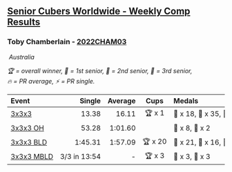 <style>table {white-space: nowrap;}</style>
<link rel="stylesheet" type="text/css" href="/scw-comp/css/flags.css" />

## [Senior Cubers Worldwide - Weekly Comp Results](/scw-comp/results/)
### Toby Chamberlain - [2022CHAM03](https://www.worldcubeassociation.org/persons/2022CHAM03)

<i class="flag flag-AU" />&nbsp;Australia

<span style="white-space: nowrap;">🏆 = overall winner</span>, <span style="white-space: nowrap;">🥇 = 1st senior</span>, <span style="white-space: nowrap;">🥈 = 2nd senior</span>, <span style="white-space: nowrap;">🥉 = 3rd senior</span>, <span style="white-space: nowrap;">🔥 = PR average</span>, <span style="white-space: nowrap;">⚡ = PR single</span>.

| Event | Single | Average | Cups | Medals | Achievements|
| :-- | --: | --: | :--: | :-- | :-- |
| [3x3x3](333.md) | 13.38 | 16.11 | 🏆 x 1 | 🥇 x 18, 🥈 x 35, 🥉 x 26 | 🔥 x 16, ⚡ x 13 |
| [3x3x3 OH](333oh.md) | 53.28 | 1:01.60 |  | 🥈 x 8, 🥉 x 2 | 🔥 x 3, ⚡ x 2 |
| [3x3x3 BLD](333bf.md) | 1:45.31 | 1:57.09 | 🏆 x 20 | 🥇 x 21, 🥈 x 16, 🥉 x 10 | 🔥 x 4, ⚡ x 10 |
| [3x3x3 MBLD](333mbf.md) | 3/3 in 13:54 | - | 🏆 x 3 | 🥇 x 3, 🥉 x 3 | ⚡ x 3 |

<!-- Global site tag (gtag.js) - Google Analytics -->
<script async src="https://www.googletagmanager.com/gtag/js?id=UA-86348435-3"></script>
<script>window.dataLayer = window.dataLayer || []; function gtag() {dataLayer.push(arguments);} gtag('js', new Date()); gtag('config', 'UA-86348435-3');</script>
